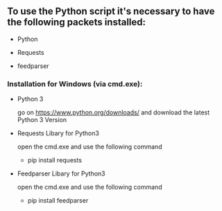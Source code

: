 ## To use the Python script it's necessary to have the following packets installed:

- Python
	
- Requests

- feedparser



### Installation for Windows (via cmd.exe):
	
- Python 3

	go on https://www.python.org/downloads/ and download the latest Python 3 Version
	
- Requests Libary for Python3
	
	open the cmd.exe and use the following command
	- pip install requests
	
- Feedparser Libary for Python3
	
	open the cmd.exe and use the following command
	- pip install feedparser
